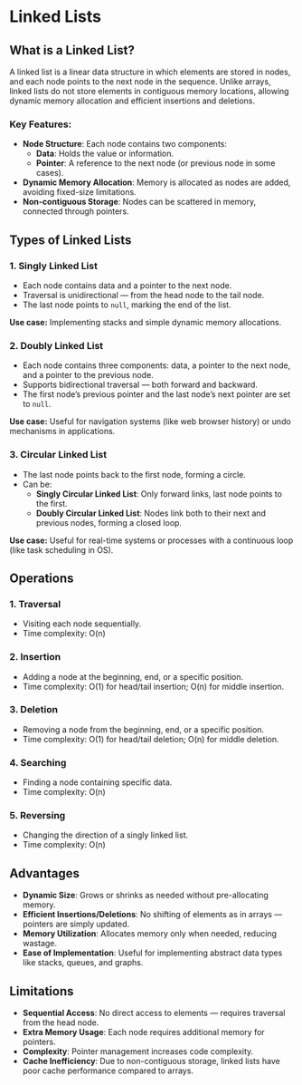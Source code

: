 # Linked Lists

## What is a Linked List?

A linked list is a linear data structure in which elements are stored in nodes, and each node points to the next node in the sequence. Unlike arrays, linked lists do not store elements in contiguous memory locations, allowing dynamic memory allocation and efficient insertions and deletions.

### Key Features:

- **Node Structure**: Each node contains two components:
  - **Data**: Holds the value or information.
  - **Pointer**: A reference to the next node (or previous node in some cases).
- **Dynamic Memory Allocation**: Memory is allocated as nodes are added, avoiding fixed-size limitations.
- **Non-contiguous Storage**: Nodes can be scattered in memory, connected through pointers.

## Types of Linked Lists

### 1. Singly Linked List

- Each node contains data and a pointer to the next node.
- Traversal is unidirectional — from the head node to the tail node.
- The last node points to `null`, marking the end of the list.

**Use case:** Implementing stacks and simple dynamic memory allocations.

### 2. Doubly Linked List

- Each node contains three components: data, a pointer to the next node, and a pointer to the previous node.
- Supports bidirectional traversal — both forward and backward.
- The first node’s previous pointer and the last node’s next pointer are set to `null`.

**Use case:** Useful for navigation systems (like web browser history) or undo mechanisms in applications.

### 3. Circular Linked List

- The last node points back to the first node, forming a circle.
- Can be:
  - **Singly Circular Linked List**: Only forward links, last node points to the first.
  - **Doubly Circular Linked List**: Nodes link both to their next and previous nodes, forming a closed loop.

**Use case:** Useful for real-time systems or processes with a continuous loop (like task scheduling in OS).

## Operations

### 1. **Traversal**

- Visiting each node sequentially.
- Time complexity: O(n)

### 2. **Insertion**

- Adding a node at the beginning, end, or a specific position.
- Time complexity: O(1) for head/tail insertion; O(n) for middle insertion.

### 3. **Deletion**

- Removing a node from the beginning, end, or a specific position.
- Time complexity: O(1) for head/tail deletion; O(n) for middle deletion.

### 4. **Searching**

- Finding a node containing specific data.
- Time complexity: O(n)

### 5. **Reversing**

- Changing the direction of a singly linked list.
- Time complexity: O(n)

## Advantages

- **Dynamic Size**: Grows or shrinks as needed without pre-allocating memory.
- **Efficient Insertions/Deletions**: No shifting of elements as in arrays — pointers are simply updated.
- **Memory Utilization**: Allocates memory only when needed, reducing wastage.
- **Ease of Implementation**: Useful for implementing abstract data types like stacks, queues, and graphs.

## Limitations

- **Sequential Access**: No direct access to elements — requires traversal from the head node.
- **Extra Memory Usage**: Each node requires additional memory for pointers.
- **Complexity**: Pointer management increases code complexity.
- **Cache Inefficiency**: Due to non-contiguous storage, linked lists have poor cache performance compared to arrays.
